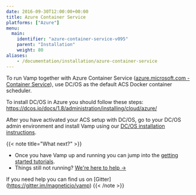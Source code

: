 ```yaml
---
date: 2016-09-30T12:00:00+00:00
title: Azure Container Service
platforms: ["Azure"]
menu:
  main:
    identifier: "azure-container-service-v095"
    parent: "Installation"
    weight: 80
aliases:
    - /documentation/installation/azure-container-service
---
```


To run Vamp together with Azure Container Service ([azure.microsoft.com - Container Service](https://azure.microsoft.com/en-us/services/container-service/)), use DC/OS as the default ACS Docker container scheduler. 

To install DC/OS in Azure you should follow these steps: https://dcos.io/docs/1.8/administration/installing/cloud/azure/

After you have activated your ACS setup with DC/OS, go to your DC/OS admin environment and install Vamp using our [DC/OS installation instructions](/documentation/installation/v0.9.5/dcos/).


{{< note title="What next?" >}}

* Once you have Vamp up and running you can jump into the [getting started tutorials](/documentation/tutorials/overview).
* Things still not running? [We're here to help →](https://github.com/magneticio/vamp/issues)

If you need help you can find us on [Gitter] (https://gitter.im/magneticio/vamp)
{{< /note >}}
